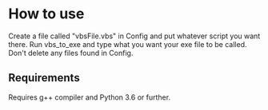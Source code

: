 # How to use
Create a file called "vbsFile.vbs" in Config and put whatever script you want there.
Run vbs_to_exe and type what you want your exe file to be called.
Don't delete any files found in Config.

## Requirements
Requires g++ compiler and Python 3.6 or further.
